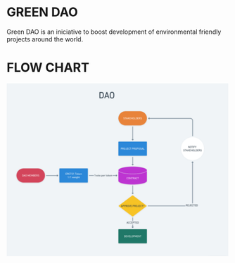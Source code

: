 # GREEN DAO

Green DAO is an iniciative to boost development of environmental friendly projects around the world.


# FLOW CHART

![Green DAO Flow Chart](./public/flow-chart.png)
